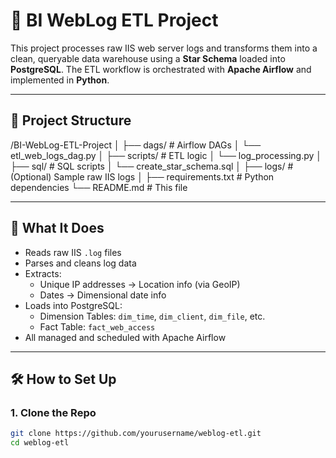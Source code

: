 # 🧠 BI WebLog ETL Project

This project processes raw IIS web server logs and transforms them into a clean, queryable data warehouse using a **Star Schema** loaded into **PostgreSQL**. The ETL workflow is orchestrated with **Apache Airflow** and implemented in **Python**.

---

## 📂 Project Structure

/BI-WebLog-ETL-Project │ ├── dags/ # Airflow DAGs │ └── etl_web_logs_dag.py │ ├── scripts/ # ETL logic │ └── log_processing.py │ ├── sql/ # SQL scripts │ └── create_star_schema.sql │ ├── logs/ # (Optional) Sample raw IIS logs │ ├── requirements.txt # Python dependencies └── README.md # This file


---

## 🧪 What It Does

- Reads raw IIS `.log` files
- Parses and cleans log data
- Extracts:
  - Unique IP addresses → Location info (via GeoIP)
  - Dates → Dimensional date info
- Loads into PostgreSQL:
  - Dimension Tables: `dim_time`, `dim_client`, `dim_file`, etc.
  - Fact Table: `fact_web_access`
- All managed and scheduled with Apache Airflow

---

## 🛠️ How to Set Up

### 1. Clone the Repo

```bash
git clone https://github.com/yourusername/weblog-etl.git
cd weblog-etl
